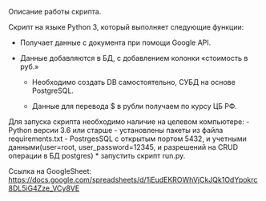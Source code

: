 Описание работы скрипта.

Скрипт на языке Python 3, который выполняет следующие функции:

- Получает данные с документа при помощи Google API.
- Данные добавляются в БД, с добавлением колонки «стоимость в руб.»
    
    + Необходимо создать DB самостоятельно, СУБД на основе PostgreSQL.
    
    + Данные для перевода $ в рубли получаем по курсу ЦБ РФ.
    
Для запуска скрипта необходимо наличие на целевом компьютере:
    - Python версии 3.6 или старше
    - установлены пакеты из файла requirements.txt
    - PostrgesSQL с открытым портом 5432, и учетными данными(user=root, user_password=12345, и разрешений на CRUD операции в БД postgres)
    * запустить скрипт run.py.
    
    
    
Cсылка на GoogleSheet: https://docs.google.com/spreadsheets/d/1iEudEKROWhVjCkJQk1OdYpokrc8DL5iG4Zze_VCy8VE
